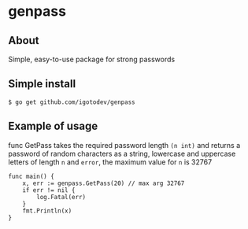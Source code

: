 # genpass

## About
Simple, easy-to-use package for strong passwords

## Simple install
```
$ go get github.com/igotodev/genpass
```

## Example of usage
func GetPass takes the required password length `(n int)` 
and returns a password of random characters as a string,
lowercase and uppercase letters of length `n` and `error`, 
the maximum value for `n` is 32767
```
func main() {
	x, err := genpass.GetPass(20) // max arg 32767
	if err != nil {
		log.Fatal(err)
	}
	fmt.Println(x)
}
```
